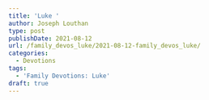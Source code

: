 ```yaml
---
title: 'Luke '
author: Joseph Louthan
type: post
publishDate: 2021-08-12
url: /family_devos_luke/2021-08-12-family_devos_luke/
categories:
  - Devotions
tags:
  - 'Family Devotions: Luke'
draft: true
---
```


